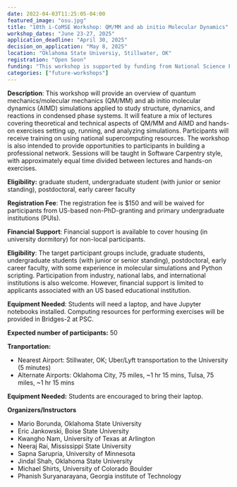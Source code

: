 ```yaml
---
date: 2022-04-03T11:25:05-04:00
featured_image: "osu.jpg"
title: "10th i-CoMSE Workshop: QM/MM and ab initio Molecular Dynamics"
workshop_dates: "June 23-27, 2025"
application_deadline: "April 30, 2025"
decision_on_application: "May 8, 2025"
location: "Oklahoma State Universiy, Stillwater, OK"
registration: "Open Soon"
funding: "This workshop is supported by funding from National Science Foundation"
categories: ["future-workshops"]
---
```

**Description**: This workshop will provide an overview of quantum mechanics/molecular mechanics (QM/MM) and ab initio molecular dynamics (AIMD) simulations applied to study structure, dynamics, and reactions in condensed phase systems. It will feature a mix of lectures covering theoretical and technical aspects of QM/MM and AIMD and hands-on exercises setting up, running, and analyzing simulations. Participants will receive training on using national supercomputing resources. The workshop is also intended to provide opportunities to participants in building a professional network. Sessions will be taught in Software Carpentry style, with approximately equal time divided between lectures and hands-on exercises.

**Eligibility:** graduate student, undergraduate student (with junior or senior standing), postdoctoral, early career faculty

**Registration Fee**: The registration fee is $150 and will be waived for participants from US-based non-PhD-granting and primary undergraduate institutions (PUIs).

**Financial Support**: Financial support is available to cover housing (in university dormitory) for non-local participants. 

**Eligibility**: The target participant groups include, graduate students, undergraduate students (with junior or senior standing), postdoctoral, early career faculty, with some experience in molecular simulations and Python scripting. Participation from industry, national labs, and international institutions is also welcome. However, financial support is limited to applicants associated with an US based educational institution.

**Equipment Needed**: Students will need a laptop, and have Jupyter notebooks installed. Computing resources for performing exercises will be provided in Bridges-2 at PSC.

**Expected number of participants:** 50

**Tranportation:**
 * Nearest Airport: Stillwater, OK; Uber/Lyft transportation to the University (5 minutes)
 * Alternate Airports: Oklahoma City, 75 miles, ~1 hr 15 mins, Tulsa, 75 miles, ~1 hr 15 mins

**Equipment Needed:** Students are encouraged to bring their laptop.

**Organizers/Instructors**
 - Mario Borunda, Oklahoma State University
 - Eric Jankowski, Boise State University
 - Kwangho Nam, University of Texas at Arlington
 - Neeraj Rai, Mississippi State University
 - Sapna Sarupria, University of Minnesota
 - Jindal Shah, Oklahoma State University
 - Michael Shirts, University of Colorado Boulder
 - Phanish Suryanarayana, Georgia institute of Technology
